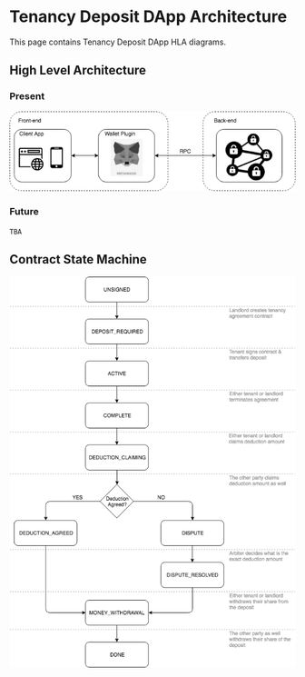 # Tenancy Deposit DApp Architecture

This page contains Tenancy Deposit DApp HLA diagrams.

## High Level Architecture

### Present
![Tenancy Deposit DApp Architecture](diagrams/TenancyDepositDApp-Architecture.png?raw=true "Tenancy Deposit DApp Architecture")

### Future
`TBA`

## Contract State Machine
![Tenancy Deposit Contract State Machine](diagrams/TenancyDepositDApp-StateMachine.png?raw=true "Tenancy Deposit Contract State Machine")
